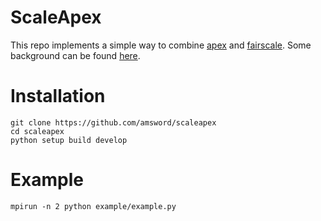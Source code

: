 # ScaleApex
This repo implements a simple way to combine [apex](https://github.com/NVIDIA/apex) 
and [fairscale](https://github.com/facebookresearch/fairscale).
Some background can be found [here](http://jianfengwang.me/A-simple-way-to-combine-fairscale-and-apex/).

# Installation
```shell
git clone https://github.com/amsword/scaleapex
cd scaleapex
python setup build develop
```

# Example
```shell
mpirun -n 2 python example/example.py
```
